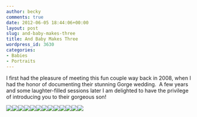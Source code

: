 ```yaml
---
author: becky
comments: true
date: 2012-06-05 18:44:06+00:00
layout: post
slug: and-baby-makes-three
title: And Baby Makes Three
wordpress_id: 3630
categories:
- Babies
- Portraits
---
```


I first had the pleasure of meeting this fun couple way back in 2008, when I had the honor of documenting their stunning Gorge wedding.  A few years and some laughter-filled sessions later I am delighted to have the privilege of introducing you to their gorgeous son!

[![](http://www.beckyjenson.com/wp-content/uploads/2012/06/blog-May12-00014.jpg)](http://www.beckyjenson.com/wp-content/uploads/2012/06/blog-May12-00014.jpg)[![](http://www.beckyjenson.com/wp-content/uploads/2012/06/blog-May12-0001-24.jpg)](http://www.beckyjenson.com/wp-content/uploads/2012/06/blog-May12-0001-24.jpg)[![](http://www.beckyjenson.com/wp-content/uploads/2012/06/blog-May12-0002-24.jpg)](http://www.beckyjenson.com/wp-content/uploads/2012/06/blog-May12-0002-24.jpg)[![](http://www.beckyjenson.com/wp-content/uploads/2012/06/blog-May12-00024.jpg)](http://www.beckyjenson.com/wp-content/uploads/2012/06/blog-May12-00024.jpg)[![](http://www.beckyjenson.com/wp-content/uploads/2012/06/blog-May12-0003-23.jpg)](http://www.beckyjenson.com/wp-content/uploads/2012/06/blog-May12-0003-23.jpg)[![](http://www.beckyjenson.com/wp-content/uploads/2012/06/blog-May12-00064.jpg)](http://www.beckyjenson.com/wp-content/uploads/2012/06/blog-May12-00064.jpg)[![](http://www.beckyjenson.com/wp-content/uploads/2012/06/blog-May12-00034.jpg)](http://www.beckyjenson.com/wp-content/uploads/2012/06/blog-May12-00034.jpg)[![](http://www.beckyjenson.com/wp-content/uploads/2012/06/blog-May12-00073.jpg)](http://www.beckyjenson.com/wp-content/uploads/2012/06/blog-May12-00073.jpg)[![](http://www.beckyjenson.com/wp-content/uploads/2012/06/blog-May12-00093.jpg)](http://www.beckyjenson.com/wp-content/uploads/2012/06/blog-May12-00093.jpg)[![](http://www.beckyjenson.com/wp-content/uploads/2012/06/blog-May12-00103.jpg)](http://www.beckyjenson.com/wp-content/uploads/2012/06/blog-May12-00103.jpg)[![](http://www.beckyjenson.com/wp-content/uploads/2012/06/blog-May12-00083.jpg)](http://www.beckyjenson.com/wp-content/uploads/2012/06/blog-May12-00083.jpg)[![](http://www.beckyjenson.com/wp-content/uploads/2012/06/blog-May12-00044.jpg)](http://www.beckyjenson.com/wp-content/uploads/2012/06/blog-May12-00044.jpg)[![](http://www.beckyjenson.com/wp-content/uploads/2012/06/blog-May12-00054.jpg)](http://www.beckyjenson.com/wp-content/uploads/2012/06/blog-May12-00054.jpg)
